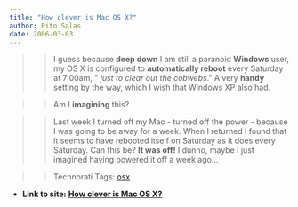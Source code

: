 ```yaml
---
title: "How clever is Mac OS X?"
author: Pito Salas
date: 2006-03-03
---
```



>>

>> I guess because **deep down** I am still a paranoid **Windows** user, my OS
X is configured to **automatically reboot** every Saturday at 7:00am, " _just
to clear out the cobwebs_." A very **handy** setting by the way, which I wish
that Windows XP also had.

>>

>> Am I **imagining** this?

>>

>> Last week I turned off my Mac - turned off the power - because I was going
to be away for a week. When I returned I found that it seems to have rebooted
itself on Saturday as it does every Saturday. Can this be? **It was off!** I
dunno, maybe I just imagined having powered it off a week ago…

>>

>> Technorati Tags: [osx](<http://www.technorati.com/tag/osx>)


* **Link to site:** **[How clever is Mac OS X?](None)**
